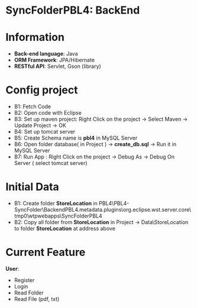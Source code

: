 # SyncFolderPBL4: BackEnd
# Information

 - **Back-end language**: Java
 - **ORM Framework**: JPA/Hibernate
 - **RESTful API**: Servlet, Gson (library)

# Config project

 - B1: Fetch Code 
 - B2: Open code with Eclipse
 - B3: Set up maven project: Right Click on the project -> Select Maven -> Update Project -> OK
 - B4: Set up tomcat server
 - B5: Create Schema name is **pbl4** in MySQL Server
 - B6: Open folder database( in Project ) -> **create_db.sql** -> Run it in MySQL Server
 - B7:  Run App : Right Click on the project -> Debug As -> Debug On Server ( select tomcat server)

# Initial Data
- B1: Create folder **StoreLocation** in 
PBL4\PBL4-SyncFolder\BackendPBL4\.metadata\.plugins\org.eclipse.wst.server.core\tmp0\wtpwebapps\SyncFolderPBL4
- B2: Copy all folder from **StoreLocation** in Project -> Data\StoreLocation to folder **StoreLocation** at address above
 
# Current Feature
**User**:
- Register
- Login
- Read Folder
- Read File (pdf, txt)

```